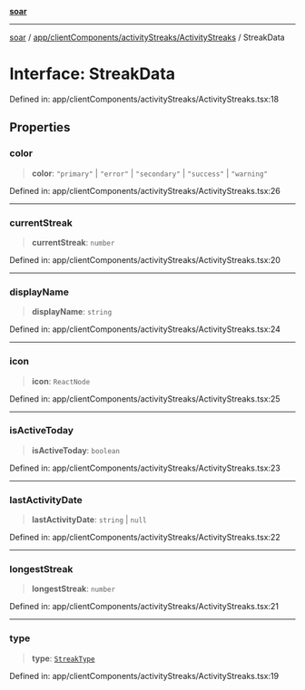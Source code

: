 [**soar**](../../../../../README.md)

***

[soar](../../../../../modules.md) / [app/clientComponents/activityStreaks/ActivityStreaks](../README.md) / StreakData

# Interface: StreakData

Defined in: app/clientComponents/activityStreaks/ActivityStreaks.tsx:18

## Properties

### color

> **color**: `"primary"` \| `"error"` \| `"secondary"` \| `"success"` \| `"warning"`

Defined in: app/clientComponents/activityStreaks/ActivityStreaks.tsx:26

***

### currentStreak

> **currentStreak**: `number`

Defined in: app/clientComponents/activityStreaks/ActivityStreaks.tsx:20

***

### displayName

> **displayName**: `string`

Defined in: app/clientComponents/activityStreaks/ActivityStreaks.tsx:24

***

### icon

> **icon**: `ReactNode`

Defined in: app/clientComponents/activityStreaks/ActivityStreaks.tsx:25

***

### isActiveToday

> **isActiveToday**: `boolean`

Defined in: app/clientComponents/activityStreaks/ActivityStreaks.tsx:23

***

### lastActivityDate

> **lastActivityDate**: `string` \| `null`

Defined in: app/clientComponents/activityStreaks/ActivityStreaks.tsx:22

***

### longestStreak

> **longestStreak**: `number`

Defined in: app/clientComponents/activityStreaks/ActivityStreaks.tsx:21

***

### type

> **type**: [`StreakType`](../type-aliases/StreakType.md)

Defined in: app/clientComponents/activityStreaks/ActivityStreaks.tsx:19
